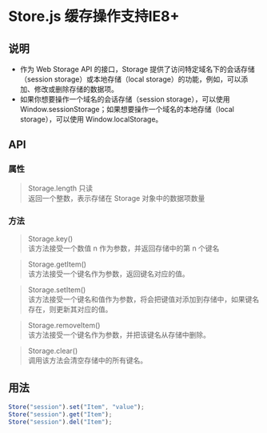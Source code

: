 # Store.js 缓存操作支持IE8+

## 说明

- 作为 Web Storage API 的接口，Storage 提供了访问特定域名下的会话存储（session storage）或本地存储（local storage）的功能，例如，可以添加、修改或删除存储的数据项。
- 如果你想要操作一个域名的会话存储（session storage），可以使用 Window.sessionStorage；如果想要操作一个域名的本地存储（local storage），可以使用 Window.localStorage。

## API

### 属性

> Storage.length 只读<br>返回一个整数，表示存储在 Storage 对象中的数据项数量

### 方法

> Storage.key()<br>
该方法接受一个数值 n 作为参数，并返回存储中的第 n 个键名

> Storage.getItem()<br>
该方法接受一个键名作为参数，返回键名对应的值。

>Storage.setItem()<br>
该方法接受一个键名和值作为参数，将会把键值对添加到存储中，如果键名存在，则更新其对应的值。

>Storage.removeItem()<br>
该方法接受一个键名作为参数，并把该键名从存储中删除。

>Storage.clear()<br>
调用该方法会清空存储中的所有键名。

## 用法
``` javascript
Store("session").set("Item", "value");
Store("session").get("Item");
Store("session").del("Item");
```
